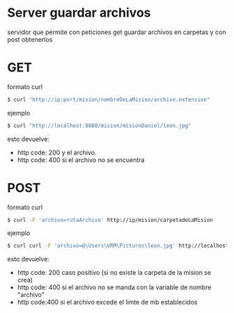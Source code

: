 # Server guardar archivos
servidor que permite con peticiones get guardar archivos en carpetas
y con post obtenerlos

# GET

  formato curl
```sh
$ curl "http://ip:port/mision/nombreDeLaMision/archivo.extension"
```
 ejemplo
 ```sh
$ curl "http://localhost:8080/mision/misionDaniel/leon.jpg"
```


esto devuelve:
  - http code: 200 y el archivo.
  - http code: 400 si el archivo no se encuentra

# POST

  formato curl
```sh
$ curl -F 'archivo=rutaArchivo' http://ip/mision/carpetadeLaMision
```
 ejemplo
 ```sh
$ curl curl -F 'archivo=@\Users\VRM\Pictures\leon.jpg' http://localhost:8080/mision/misionDaniel
```


esto devuelve:
  - http code: 200 caso positivo (si no existe la carpeta de la mision se crea)
  - http code: 400 si el archivo no se manda con la variable de nombre "archivo"
  - http code:400 si el archivo excede el limte de mb establecidos
